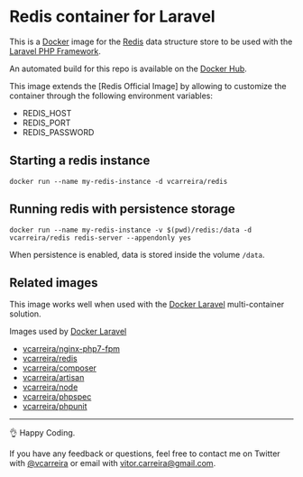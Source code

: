 # Redis container for Laravel

This is a [Docker](http://www.docker.com) image for the [Redis](http://redis.io/) data structure store to be used with the [Laravel PHP Framework](http://laravel.com/).

An automated build for this repo is available on the [Docker Hub](https://registry.hub.docker.com/u/vcarreira/redis/).

This image extends the [Redis Official Image] by allowing to customize the container through the following environment variables:

 - REDIS_HOST
 - REDIS_PORT
 - REDIS_PASSWORD

## Starting a redis instance
```docker run --name my-redis-instance -d vcarreira/redis```

## Running redis with persistence storage
```docker run --name my-redis-instance -v $(pwd)/redis:/data -d vcarreira/redis redis-server --appendonly yes```

When persistence is enabled, data is stored inside the volume ```/data```.

## Related images

This image works well when used with the [Docker Laravel](https://github.com/vcarreira/docker-laravel) multi-container solution.

Images used by [Docker Laravel](https://github.com/vcarreira/docker-laravel)
  - [vcarreira/nginx-php7-fpm](https://registry.hub.docker.com/u/vcarreira/nginx-php7-fpm)
  - [vcarreira/redis](https://registry.hub.docker.com/u/vcarreira/redis)
  - [vcarreira/composer](https://registry.hub.docker.com/u/vcarreira/composer)
  - [vcarreira/artisan](https://registry.hub.docker.com/u/vcarreira/artisan)
  - [vcarreira/node](https://registry.hub.docker.com/u/vcarreira/node)
  - [vcarreira/phpspec](https://registry.hub.docker.com/u/vcarreira/phpspec)
  - [vcarreira/phpunit](https://registry.hub.docker.com/u/vcarreira/phpunit)

---

:ok_hand: Happy Coding.

If you have any feedback or questions, feel free to contact me on Twitter with [@vcarreira](https://twitter.com/vcarreira) or email with [vitor.carreira@gmail.com](mailto:vitor.carreira@gmail.com).

